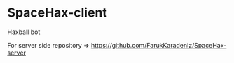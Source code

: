 # SpaceHax-client
Haxball bot

For server side repository => https://github.com/FarukKaradeniz/SpaceHax-server
